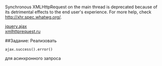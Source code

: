 Synchronous XMLHttpRequest on the main thread is deprecated because of its detrimental effects to the end user's experience. For more help, check http://xhr.spec.whatwg.org/.

[jquery.ajax](http://api.jquery.com/jquery.ajax/)<br>
[xmlhttprequest.ru](http://xmlhttprequest.ru)

##Задание:
Реализовать
```
ajax.success().error()
```
для асинхронного запроса
